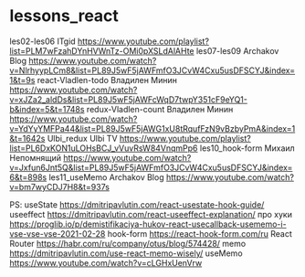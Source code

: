 # lessons_react
les02-les06         ITgid               https://www.youtube.com/playlist?list=PLM7wFzahDYnHVWnTz-OMi0pXSLdAlAHte
les07-les09         Archakov Blog       https://www.youtube.com/watch?v=NlrhyypLCm8&list=PL89J5wF5jAWFmfO3JCvW4Cxu5usDFSCYJ&index=1&t=9s
react-Vladlen-todo  Владилен Минин      https://www.youtube.com/watch?v=xJZa2_aldDs&list=PL89J5wF5jAWFcWqD7twpY351cF9eYQ1-b&index=5&t=1748s
redux-Vladlen-count Владилен Минин      https://www.youtube.com/watch?v=YdYyYMFPa44&list=PL89J5wF5jAWG1xU8tRqufFzN9vBzbyPmA&index=1&t=1642s
Ulbi_redux          Ulbi TV             https://www.youtube.com/playlist?list=PL6DxKON1uLOHsBCJ_vVuvRsW84VnqmPp6
les10_hook-form     Михаил Непомнящий   https://www.youtube.com/watch?v=Jxfun6Jnt5Q&list=PL89J5wF5jAWFmfO3JCvW4Cxu5usDFSCYJ&index=6&t=898s
les11_useMemo		Archakov Blog		https://www.youtube.com/watch?v=bm7wyCDJ7H8&t=937s	


PS:
useState            https://dmitripavlutin.com/react-usestate-hook-guide/
useeffect           https://dmitripavlutin.com/react-useeffect-explanation/
про хуки            https://proglib.io/p/demistifikaciya-hukov-react-usecallback-usememo-i-vse-vse-vse-2021-02-28
hook-form           https://react-hook-form.com/ru
React Router        https://habr.com/ru/company/otus/blog/574428/
memo                https://dmitripavlutin.com/use-react-memo-wisely/
useMemo				https://www.youtube.com/watch?v=cLGHxUenVrw
